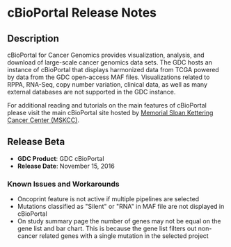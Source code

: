 # cBioPortal Release Notes

## Description

cBioPortal for Cancer Genomics provides visualization, analysis, and download of large-scale cancer genomics data sets.  The GDC hosts an instance of cBioPortal that displays harmonized data from TCGA powered by data from the GDC open-access MAF files.  Visualizations related to RPPA, RNA-Seq, copy number variation, clinical data, as well as many external databases are not supported in the GDC instance.  

For additional reading and tutorials on the main features of cBioPortal please visit the main cBioPortal site hosted by [Memorial Sloan Kettering Cancer Center (MSKCC)](http://www.cbioportal.org/).

## Release Beta

* __GDC Product__: GDC cBioPortal
* __Release Date__: November 15, 2016


### Known Issues and Workarounds
*  Oncoprint feature is not active if multiple pipelines are selected <!--SV-512-->
*  Mutations classified as "Silent" or "RNA" in MAF file are not displayed in cBioPortal <!--SV-516-->
*  On study summary page the number of genes may not be equal on the gene list and bar chart.  This is because the gene list filters out non-cancer related genes with a single mutation in the selected project <!--SV-516-->
